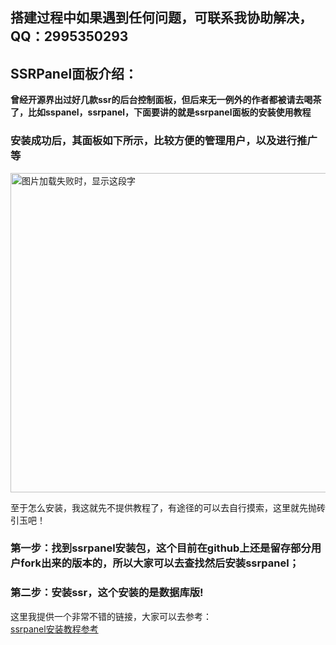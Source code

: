 ## **搭建过程中如果遇到任何问题，可联系我协助解决，QQ：2995350293**

## SSRPanel面板介绍：
**曾经开源界出过好几款ssr的后台控制面板，但后来无一例外的作者都被请去喝茶了，比如sspanel，ssrpanel，下面要讲的就是ssrpanel面板的安装使用教程**

### 安装成功后，其面板如下所示，比较方便的管理用户，以及进行推广等

<img src="https://github.com/smallqiangno/use-guide/blob/master/server/ssrpanel1.png" width="999" height="511" alt="图片加载失败时，显示这段字"/>  

至于怎么安装，我这就先不提供教程了，有途径的可以去自行摸索，这里就先抛砖引玉吧！

### 第一步：找到ssrpanel安装包，这个目前在github上还是留存部分用户fork出来的版本的，所以大家可以去查找然后安装ssrpanel；

### 第二步：安装ssr，这个安装的是数据库版!

这里我提供一个非常不错的链接，大家可以去参考：  
[ssrpanel安装教程参考](https://github.com/marisn2017/ssrpanel/wiki/%E5%85%A8%E6%96%B0%E7%9A%84ss%E9%9D%A2%E6%9D%BF-ssrpanel-(%E5%AE%9D%E5%A1%94%E7%AF%87))







